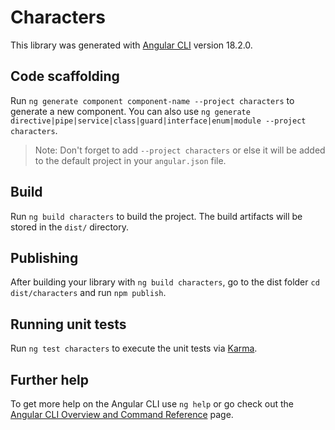 # Characters

This library was generated with [Angular CLI](https://github.com/angular/angular-cli) version 18.2.0.

## Code scaffolding

Run `ng generate component component-name --project characters` to generate a new component. You can also use `ng generate directive|pipe|service|class|guard|interface|enum|module --project characters`.
> Note: Don't forget to add `--project characters` or else it will be added to the default project in your `angular.json` file. 

## Build

Run `ng build characters` to build the project. The build artifacts will be stored in the `dist/` directory.

## Publishing

After building your library with `ng build characters`, go to the dist folder `cd dist/characters` and run `npm publish`.

## Running unit tests

Run `ng test characters` to execute the unit tests via [Karma](https://karma-runner.github.io).

## Further help

To get more help on the Angular CLI use `ng help` or go check out the [Angular CLI Overview and Command Reference](https://angular.dev/tools/cli) page.
